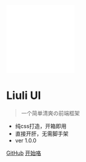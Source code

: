 ![logo](./img/liuliuilogo.png)

# Liuli UI

> 一个简单清爽の前端框架

- 纯css打造，开箱即用
- 直接开肝，无需脚手架
- ver 1.0.0

[GitHub](https://github.com/finxel/LiuliUI)
[开始咯](/start)
